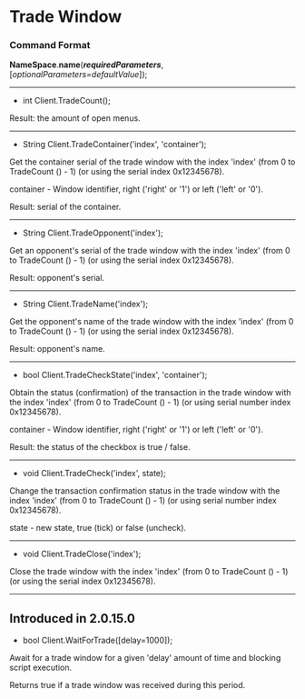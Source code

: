 # Trade Window

### Command Format

**NameSpace**.**name**(_**requiredParameters**_, [_optionalParameters=defaultValue_]);

***

- int Client.TradeCount();

Result: the amount of open menus.

***

- String Client.TradeContainer('index', 'container');

Get the container serial of the trade window with the index 'index' (from 0 to TradeCount () - 1) (or using the serial index 0x12345678).

container - Window identifier, right ('right' or '1') or left ('left' or '0').

Result: serial of the container.

***

- String Client.TradeOpponent('index');

Get an opponent's serial of the trade window with the index 'index' (from 0 to TradeCount () - 1) (or using the serial index 0x12345678).

Result: opponent's serial.

***

- String Client.TradeName('index');

Get the opponent's name of the trade window with the index 'index' (from 0 to TradeCount () - 1) (or using the serial index 0x12345678).

Result: opponent's name.

***

- bool Client.TradeCheckState('index', 'container');

Obtain the status (confirmation) of the transaction in the trade window with the index 'index' (from 0 to TradeCount () - 1) (or using serial number index 0x12345678).

container - Window identifier, right ('right' or '1') or left ('left' or '0').

Result: the status of the checkbox is true / false.

***

- void Client.TradeCheck('index', state);

Change the transaction confirmation status in the trade window with the index 'index' (from 0 to TradeCount () - 1) (or using serial number index 0x12345678).

state - new state, true (tick) or false (uncheck).

***

- void Client.TradeClose('index');

Close the trade window with the index 'index' (from 0 to TradeCount () - 1) (or using the serial index 0x12345678).

***

## Introduced in 2.0.15.0

- bool Client.WaitForTrade([delay=1000]);

Await for a trade window for a given 'delay' amount of time and blocking script execution.

Returns true if a trade window was received during this period.
